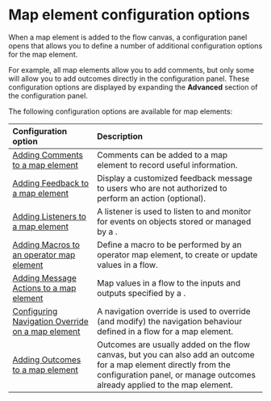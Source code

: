 # Map element configuration options 

<head>
  <meta name="guidename" content="Flow"/>
  <meta name="context" content="GUID-1441f950-cffa-4155-b9b9-3149aa30fa52"/>
</head>


When a map element is added to the flow canvas, a configuration panel opens that allows you to define a number of additional configuration options for the map element.

For example, all map elements allow you to add comments, but only some will allow you to add outcomes directly in the configuration panel. These configuration options are displayed by expanding the **Advanced** section of the configuration panel.

The following configuration options are available for map elements:

|Configuration option|Description|
|:-------------------|:----------|
|[Adding Comments to a map element](c-flo-Config_Comments_647ce9d6-5c9e-4e27-aa29-1a69732957a5.md)|Comments can be added to a map element to record useful information.|
|[Adding Feedback to a map element](c-flo-Config_Feedback_1240ae6b-af20-4eee-b5b4-5e172926c4a4.md)|Display a customized feedback message to users who are not authorized to perform an action \(optional\).|
|[Adding Listeners to a map element](c-flo-Config_Listeners_0ce8b82b-2175-4fb6-a047-427ac65d482b.md)|A listener is used to listen to and monitor for events on objects stored or managed by a .|
|[Adding Macros to an operator map element](c-flo-Config_Macros_4655b4dd-4089-4539-865f-1d843788011a.md)|Define a macro to be performed by an operator map element, to create or update values in a flow.|
|[Adding Message Actions to a map element](c-flo-Config_Message_Outcomes_81616add-ed70-45c7-a844-3e98f14844e2.md)|Map values in a flow to the inputs and outputs specified by a .|
|[Configuring Navigation Override on a map element](c-flo-Config_Nav_Override_69de98e7-e100-4957-a865-2a2d76ffdb90.md)|A navigation override is used to override \(and modify\) the navigation behaviour defined in a flow for a map element.|
|[Adding Outcomes to a map element](c-flo-Config_Outcomes_d524e869-12d3-4f1f-b671-84872998773f.md)|Outcomes are usually added on the flow canvas, but you can also add an outcome for a map element directly from the configuration panel, or manage outcomes already applied to the map element.|